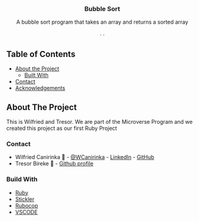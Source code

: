 <!-- PROJECT LOGO -->

<br />
<p align="center">
   <h3 align="center">Bubble Sort</h3>

  <p align="center">
    A bubble sort program that takes an array and returns a sorted array
    <br />    
    <br />
    ·
    ·    
  </p>
</p>

<!-- TABLE OF CONTENTS -->
## Table of Contents

* [About the Project](#about-the-project)
  * [Built With](#built-with)
* [Contact](#contact)
* [Acknowledgements](#acknowledgements)



<!-- ABOUT THE PROJECT -->
## About The Project

  This is Wilfried and Tresor. We are part of the Microverse Program and we created this project as our first Ruby Project

### Contact
* Wilfried Canirinka :man: - [@WCanirinka](https://twitter.com/WCanirinka)  - [LinkedIn](https://www.linkedin.com/in/wilfried-canirinka-884ab0b6/) - [GitHub](https://github.com/WCanirinka)
* Tresor Bireke :man: - [Github profile](https://github.com/Tresor11)

### Build With

* [Ruby]()
* [Stickler]()
* [Rubocop]()
* [VSCODE]()
